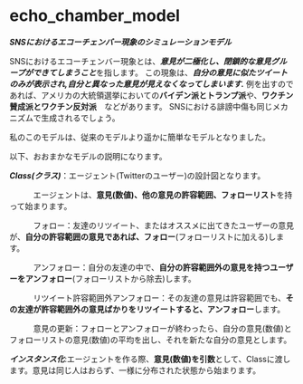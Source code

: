 # echo_chamber_model

***SNSにおけるエコーチェンバー現象のシミュレーションモデル***

SNSにおけるエコーチェンバー現象とは、***意見が二極化し、閉鎖的な意見グループができてしまうこと***を指します。
この現象は、***自分の意見に似たツイートのみが表示され,自分と異なった意見が見えなくなってしまいます.***
例を出すのであれば、アメリカの大統領選挙においての**バイデン派とトランプ派**や、**ワクチン賛成派とワクチン反対派**　などがあります。
SNSにおける誹謗中傷も同じメカニズムで生成されるでしょう。

私のこのモデルは、従来のモデルより遥かに簡単なモデルとなりました。

以下、おおまかなモデルの説明になります。






***Class(クラス)***：エージェント(Twitterのユーザー)の設計図となります。

　　　エージェントは、**意見(数値)、他の意見の許容範囲、フォローリスト**を持って始まります。

　　　フォロー：友達のリツイート、またはオススメに出てきたユーザーの意見が、**自分の許容範囲の意見であれば、フォロー**(フォローリストに加える)します。

　　　アンフォロー：自分の友達の中で、**自分の許容範囲外の意見を持つユーザーをアンフォロー**(フォローリストから除去)します。
   
　　　リツイート許容範囲外アンフォロー：その友達の意見は許容範囲でも、**その友達が許容範囲外の意見ばかりをリツイートすると、アンフォロー**します。

　　　意見の更新：フォローとアンフォローが終わったら、自分の意見(数値)とフォローリストの意見(数値)の平均を出し、それを新たな自分の意見とします。



 ***インスタンス化***:エージェントを作る際、**意見(数値)を引数**として、Classに渡します。意見は同じ人はおらず、一様に分布された状態から始まります。
 
